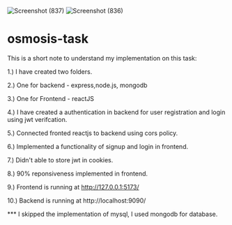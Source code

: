 ![Screenshot (837)](https://github.com/VivekRaj212/osmosis-task/assets/98600965/606dd4d3-5d30-481f-843b-cbcf2151c7ae)
![Screenshot (836)](https://github.com/VivekRaj212/osmosis-task/assets/98600965/208fa7a0-7bf3-4cab-af56-1e5b934abe09)
# osmosis-task


This is a short note to understand my implementation on this task:

1.)  I have created two folders.

2.)  One for backend -  express,node.js, mongodb

3.)  One for Frontend - reactJS

4.)  I have created a authentication in backend for user registration and login using jwt verifcation.

5.)   Connected fronted reactjs to backend  using cors policy.
   
6.)   Implemented a functionality of signup and login in frontend.
     
7.)   Didn't able to store jwt in cookies.
     
8.)   90% reponsiveness implemented in frontend.

9.)   Frontend is running at http://127.0.0.1:5173/

10.)  Backend is running at  http://localhost:9090/ 


*** I skipped the implementation of mysql, I used mongodb for database.
